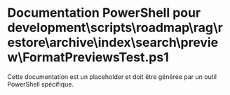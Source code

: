 # Documentation PowerShell pour development\scripts\roadmap\rag\restore\archive\index\search\preview\FormatPreviewsTest.ps1

Cette documentation est un placeholder et doit être générée par un outil PowerShell spécifique.
